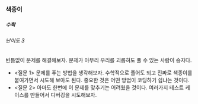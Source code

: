 ### 색종이
##### 수학
###### 난이도 3

빈틈없이 문제를 해결해보자. 문제가 아무리 우리를 괴롭혀도 풀 수 있는 사람이 승자다.

* <질문 1> 문제를 푸는 방법을 생각해보자. 수학적으로 풀어도 되고 진짜로 색종이를 붙여가면서 시도해 보아도 된다. 중요한 것은 어떤 방법이 코딩하기 쉽냐는 것이다.
* <질문 2> 아마도 한번에 이 문제를 맞추기는 어려웠을 것이다. 여러가지 테스트 케이스를 만들어서 디버깅을 시도해보자.

